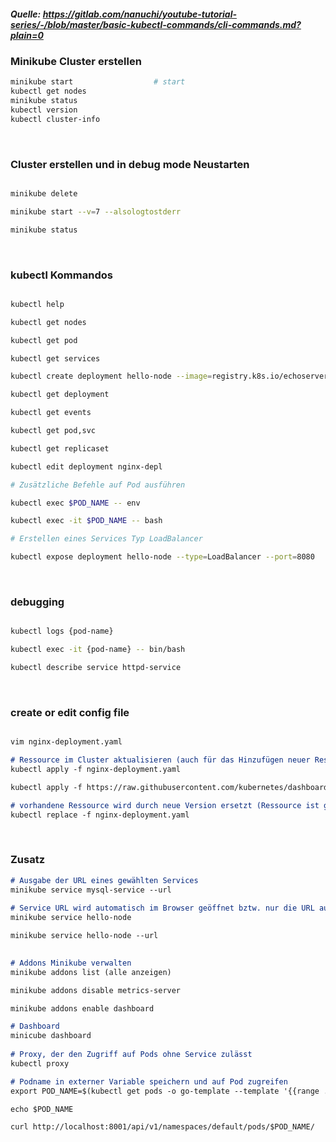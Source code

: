 ##### Quelle: https://gitlab.com/nanuchi/youtube-tutorial-series/-/blob/master/basic-kubectl-commands/cli-commands.md?plain=0

###  Minikube Cluster erstellen
```bash
minikube start                  # start
kubectl get nodes
minikube status
kubectl version
kubectl cluster-info

```

&nbsp;

### Cluster erstellen und in debug mode Neustarten
```bash

minikube delete

minikube start --v=7 --alsologtostderr

minikube status

```
&nbsp;

### kubectl Kommandos
```bash

kubectl help

kubectl get nodes

kubectl get pod

kubectl get services

kubectl create deployment hello-node --image=registry.k8s.io/echoserver:1.4

kubectl get deployment

kubectl get events

kubectl get pod,svc

kubectl get replicaset

kubectl edit deployment nginx-depl

# Zusätzliche Befehle auf Pod ausführen 

kubectl exec $POD_NAME -- env                                          

kubectl exec -it $POD_NAME -- bash                                      

# Erstellen eines Services Typ LoadBalancer

kubectl expose deployment hello-node --type=LoadBalancer --port=8080
```
&nbsp;

### debugging

```bash

kubectl logs {pod-name}

kubectl exec -it {pod-name} -- bin/bash

kubectl describe service httpd-service

```
&nbsp;

### create or edit config file

```md

vim nginx-deployment.yaml

# Ressource im Cluster aktualisieren (auch für das Hinzufügen neuer Ressourcen) -> bevorzugt
kubectl apply -f nginx-deployment.yaml

kubectl apply -f https://raw.githubusercontent.com/kubernetes/dashboard/v2.4.0/aio/deploy/recommended.yaml

# vorhandene Ressource wird durch neue Version ersetzt (Ressource ist ggf. kurzzeitig nicht verfügbar)
kubectl replace -f nginx-deployment.yaml

```
&nbsp;

### Zusatz

```md
# Ausgabe der URL eines gewählten Services
minikube service mysql-service --url
 
# Service URL wird automatisch im Browser geöffnet bztw. nur die URL ausgegeben
minikube service hello-node

minikube service hello-node --url

  
# Addons Minikube verwalten
minikube addons list (alle anzeigen)

minikube addons disable metrics-server 

minikube addons enable dashboard

# Dashboard
minicube dashboard 
  
# Proxy, der den Zugriff auf Pods ohne Service zulässt
kubectl proxy

# Podname in externer Variable speichern und auf Pod zugreifen
export POD_NAME=$(kubectl get pods -o go-template --template '{{range .items}}{{.metadata.name}}{{"\n"}}{{end}}')

echo $POD_NAME

curl http://localhost:8001/api/v1/namespaces/default/pods/$POD_NAME/
```
  
